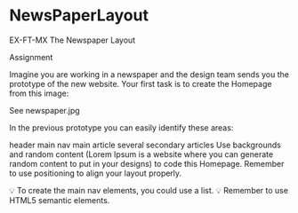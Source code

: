 # NewsPaperLayout
EX-FT-MX The Newspaper Layout

Assignment

Imagine you are working in a newspaper and the design team sends you the prototype of the new website. Your first task is to create the Homepage from this image:

See newspaper.jpg

In the previous prototype you can easily identify these areas:

header
main nav
main article
several secondary articles
Use backgrounds and random content (Lorem Ipsum is a website where you can generate random content to put in your designs) to code this Homepage. Remember to use positioning to align your layout properly.

:bulb: To create the main nav elements, you could use a list.
:bulb: Remember to use HTML5 semantic elements.
